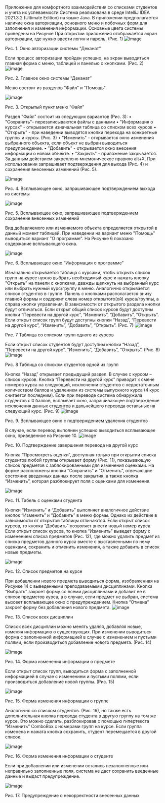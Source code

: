 Приложение для комфортного взаимодействия со списками студентов и учета их успеваемости
Система реализована в среде IntelliJ IDEA 2021.3.2 (Ultimate Edition) на языке Java.
В приложении предполагается наличие окна авторизации, основного меню и побочных форм для заполнения и изменения информации. Основные цвета системы приведены на Рисунке 
При открытии приложения отображается экран авторизации, где нужно ввести логин и пароль. (Рис. 1)
![image](https://user-images.githubusercontent.com/114728654/218876925-2ba94308-2034-4f87-a679-9e672bf3de53.png)

Рис. 1. Окно авторизации системы “Деканат”

Если процесс авторизации пройден успешно, на экран выводиться главная форма с меню, таблицей и панелью с кнопками. (Рис. 2)
 ![image](https://user-images.githubusercontent.com/114728654/218876947-dbb8b787-7ffe-4eb3-a96e-e5819b0e2517.png)

Рис. 2. Главное окно системы “Деканат”

Меню состоит из разделов "Файл" и "Помощь". 

 ![image](https://user-images.githubusercontent.com/114728654/218876971-0f59534e-92db-428b-9f67-bd57ca0ceb82.png)

Рис. 3. Открытый пункт меню “Файл”

Раздел "Файл" состоит из следующих вариантов (Рис. 3):
•	"Сохранить"- перезаписываются файлы с данными
•	"Информация о курсах" - открывается изначальная таблица со списком всех курсов
•	"Открыть" - при наведении выводятся кнопки перехода на конкретные группы и курсы. (Рис. 3)
•	"Изменить" - открывается окно изменения выбранного объекта, если объект не выбран выводиться предупреждение.
•	"Добавить" - открывается окно внесения информации о новом объекте.
•	"Закрыть" - приложение закрывается. За данным действием закреплено мнемоническое правило alt+X. При использовании запрашивает подтверждения для выхода (Рис. 4) и сохранения внесенных изменений (Рис. 5).

 ![image](https://user-images.githubusercontent.com/114728654/218876998-89f6f59f-77c4-4337-95a8-9dc707358288.png)

Рис. 4. Всплывающее окно, запрашивающее подтверждением выхода из системы

 ![image](https://user-images.githubusercontent.com/114728654/218877327-a5d997b0-d3f4-4839-8cb4-f5ee7f3e7897.png)

Рис. 5. Всплывающее окно, запрашивающее подтверждением сохранение внесенных изменений

Вид добавляемого или изменяемого объекта определяется открытой в данный момент таблицей.
При наведении на вариант меню "Помощь" выводиться вариант "О программе". На Рисунке 6 показано содержание всплывающего окна.

 ![image](https://user-images.githubusercontent.com/114728654/218877382-0d537eac-4a6c-403c-8d04-6ef2325d8ffa.png)

Рис. 6. Всплывающее окно “Информация о программе”

Изначально открывается таблица с курсами, чтобы открыть список групп на курсе нужно выбрать необходимый курс и нажать кнопку "Открыть" на панели с кнопками, дважды щелкнуть на выбранный курс или выбрать нужный курс/группу в меню. Аналогично открывается список студентов в группе.
Панель с кнопками располагается внизу главной формы и содержит слева номер открытого(ой) курса/группы, а справа кнопки управления.
В зависимости от открытого раздела кнопки будут отличаться.
Если открыт общий список курсов будут доступны кнопки “Перевести на другой курс”, “Изменить”, “Добавить”, “Открыть”.
Если открыт список групп будут доступны кнопки “Назад”, “Перевести на другой курс”, “Изменить”, “Добавить”, “Открыть”. (Рис. 7)
 ![image](https://user-images.githubusercontent.com/114728654/218877416-20d4dcfa-176c-4e82-b829-749e7cc4fc23.png)

Рис. 7 Таблица со списком групп одного из курсов

Если открыт список студентов будут доступны кнопки “Назад”, “Перевести на другой курс”, “Изменить”, “Добавить”, “Открыть”. (Рис. 8)
 ![image](https://user-images.githubusercontent.com/114728654/218877451-0961ecd9-bfa2-44f7-a2fe-9fd48ecfa71c.png)

Рис. 8 Таблица со списком студентов одной из групп

Кнопка “Назад” открывает предыдущий раздел. В случае с курсом – список курсов.
Кнопка “Перевести на другой курс” приводит к смене номеров курса на следующий, исключении студентов с недостаточным количеством баллов и удалением из системы выпускного курса (4 курс считается последним). Если при переводе система обнаружила студентов с 0 баллов, всплывает окно, запрашивающее подтверждение исключения данных студентов и дальнейшего перевода остальных на следующий курс. (Рис. 9)
 ![image](https://user-images.githubusercontent.com/114728654/218877477-c56c2395-fa59-4677-8a4f-7fefb4d08e76.png)

Рис. 9. Всплывающее окно с подтверждением удаления студентов

В случае, если перевод выполнен успешно выводиться всплывающее окно, приведенное на Рисунке 10.
 ![image](https://user-images.githubusercontent.com/114728654/218877512-61918943-43d0-4843-be0c-5010df67eb50.png)

Рис. 10. Подтверждение завершения перевода на другой курс

Кнопка “Просмотреть оценки”, доступная только при открытии списка студентов любой группы открывает форму (Рис. 11), показывающую список предметов с заблокированными для изменения оценками. На форме расположены кнопки “Сохранить” и “Отменить”, отвечающие состояние введенных данных после закрытия, а также кнопка “Изменить”, которая разблокирует поля с оценками для изменения.

 ![image](https://user-images.githubusercontent.com/114728654/218877536-2b4c0c04-0ec7-4d1c-9654-509ac3628a0c.png)

Рис. 11. Табель с оценками студента

Кнопки “Изменить” и “Добавить” выполняет аналогичное действие кнопок “Изменить” и “Добавить” в меню формы. Однако их действие в зависимости от открытой таблицы отличаются.
Если открыт список курсов, то кнопка “Добавить” позволяет внести новый номер курса.
Если открыт список курсов, то кнопка “Изменить” выведет форму с изменением списка предметов (Рис. 12), где можно удалить предмет из списка предметов данного курса вместе с выставленными по нему оценками, сохранить и отменить изменения, а также добавить в список новые предметы.

 ![image](https://user-images.githubusercontent.com/114728654/218877558-10a329c6-aa72-416b-991d-7f0582974964.png)

Рис. 12. Список предметов на курсе

При добавлении нового предмета выводиться форма, изображенная на Рисунке 14 с выведенными преподаваемыми дисциплинами. Кнопка “Выбрать” закроет форму со всеми дисциплинами и добавит ее в список предметов курса, а в случае, если предмет не выбран, система вызовет всплывающее окно с предупреждением. Кнопка “Отмена” закроет форму без добавления нового предмета.
 ![image](https://user-images.githubusercontent.com/114728654/218877591-ac7bd814-7bb6-4107-8f80-733184bcf817.png)

Рис. 13. Список всех дисциплин

Список всех дисциплин можно менять удаляя, добавляя новые, изменяя информацию о существующих. При изменении выводиться форма с заполненной информацией в случае с изменением и пустыми полями, если производиться добавление нового предмета. (Рис. 14)

 ![image](https://user-images.githubusercontent.com/114728654/218877620-2871c285-2431-473a-873a-4ae75737224e.png)

Рис. 14. Форма изменения информации о предмете

Если открыт список групп, выводиться форма с заполненной информацией в случае с изменением и пустыми полями, если производиться добавление новой группы. (Рис. 15)

 ![image](https://user-images.githubusercontent.com/114728654/218877651-619e9322-b007-41cf-95cb-4aae00cbb102.png)

Рис. 15. Форма изменения информации о группе

Аналогично со списком студентов. (Рис. 16), но также есть дополнительная кнопка перевода студента в другую группу на том же курсе. Это можно сделать, разблокировав с помощью гипертекста “Изменить” ComboBox с номерами групп на курсе. Если группа изменена и нажата кнопка сохранить, студент перемещается в другой список.

 ![image](https://user-images.githubusercontent.com/114728654/218877675-922b5d0d-52e5-4500-b59e-d180b11efad5.png)

Рис. 16. Форма изменения информации о студенте

Если при добавлении или изменении остались незаполненные или неправильно заполненные поля, система не даст сохранить введенные данные и выдаст предупреждение.

 ![image](https://user-images.githubusercontent.com/114728654/218877699-9c7a0423-6d97-49cc-b7f8-ad7d54714efc.png)

Рис. 17. Предупреждение о некорректности внесенных данных


